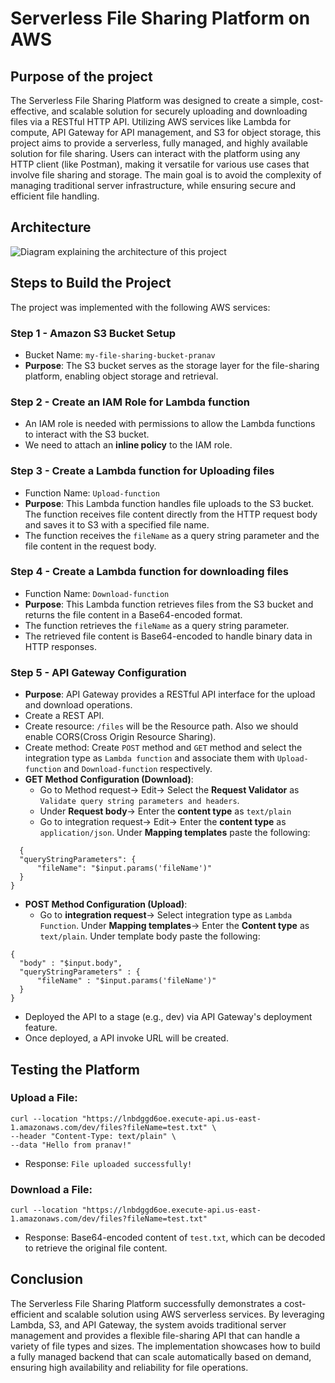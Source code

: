 # Serverless File Sharing Platform on AWS
## Purpose of the project
The Serverless File Sharing Platform was designed to create a simple, cost-effective, and scalable solution for securely uploading and downloading files via a RESTful HTTP API. Utilizing AWS services like Lambda for compute, API Gateway for API management, and S3 for object storage, this project aims to provide a serverless, fully managed, and highly available solution for file sharing. Users can interact with the platform using any HTTP client (like Postman), making it versatile for various use cases that involve file sharing and storage. The main goal is to avoid the complexity of managing traditional server infrastructure, while ensuring secure and efficient file handling.
## Architecture
![Diagram explaining the architecture of this project](Images/Architecture-diagram.png)

## Steps to Build the Project
The project was implemented with the following AWS services:
### Step 1 - Amazon S3 Bucket Setup
* Bucket Name: `my-file-sharing-bucket-pranav`
* **Purpose**: The S3 bucket serves as the storage layer for the file-sharing platform, enabling object storage and retrieval.
### Step 2 - Create an IAM Role for Lambda function
* An IAM role is needed with permissions to allow the Lambda functions to interact with the S3 bucket.
* We need to attach an **inline policy** to the IAM role.
### Step 3 - Create a Lambda function for Uploading files
* Function Name: `Upload-function`
* **Purpose**: This Lambda function handles file uploads to the S3 bucket. The function receives file content directly from the HTTP request body and saves it to S3 with a specified file name.
* The function receives the `fileName` as a query string parameter and the file content in the request body.
### Step 4 - Create a Lambda function for downloading files
* Function Name: `Download-function`
* **Purpose**: This Lambda function retrieves files from the S3 bucket and returns the file content in a Base64-encoded format.
* The function retrieves the `fileName` as a query string parameter.
* The retrieved file content is Base64-encoded to handle binary data in HTTP responses.
### Step 5 - API Gateway Configuration
* **Purpose**: API Gateway provides a RESTful API interface for the upload and download operations.
* Create a REST API.
* Create resource: `/files` will be the Resource path. Also we should enable CORS(Cross Origin Resource Sharing).
* Create method: Create `POST` method and `GET` method and select the integration type as `Lambda function` and associate them with `Upload-function` and `Download-function` respectively.
* **GET Method Configuration (Download)**:
  * Go to Method request-> Edit-> Select the **Request Validator** as `Validate query string parameters and headers`.
  * Under **Request body**-> Enter the **content type** as `text/plain`
  * Go to integration request-> Edit-> Enter the **content type** as `application/json`. Under **Mapping templates** paste the
    following:
```
  {
  "queryStringParameters": {
      "fileName": "$input.params('fileName')"
  }
}
```
* **POST Method Configuration (Upload)**:
  * Go to **integration request**-> Select integration type as `Lambda Function`. Under **Mapping templates**-> Enter the **Content type** as `text/plain`. Under template body paste the following:
```
{
  "body" : "$input.body",
  "queryStringParameters" : {
      "fileName" : "$input.params('fileName')"
  }
}
```
* Deployed the API to a stage (e.g., dev) via API Gateway's deployment feature.
* Once deployed, a API invoke URL will be created.
## Testing the Platform
### Upload a File: 
```
curl --location "https://lnbdggd6oe.execute-api.us-east-1.amazonaws.com/dev/files?fileName=test.txt" \
--header "Content-Type: text/plain" \
--data "Hello from pranav!"
```
* Response: `File uploaded successfully!`
### Download a File:
```
curl --location "https://lnbdggd6oe.execute-api.us-east-1.amazonaws.com/dev/files?fileName=test.txt"

```
* Response: Base64-encoded content of `test.txt`, which can be decoded to retrieve the original file content.
## Conclusion
The Serverless File Sharing Platform successfully demonstrates a cost-efficient and scalable solution using AWS serverless services. By leveraging Lambda, S3, and API Gateway, the system avoids traditional server management and provides a flexible file-sharing API that can handle a variety of file types and sizes. The implementation showcases how to build a fully managed backend that can scale automatically based on demand, ensuring high availability and reliability for file operations.
